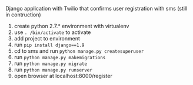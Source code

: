 Django application with Twilio that confirms user registration with sms
(still in contruction)

1. create python 2.7.* environment with virtualenv
2. use `. /bin/activate` to activate
3. add project to environment
4. run `pip install django==1.9`
5. cd to sms and run `python manage.py createsuperuser`
6. run `python manage.py makemigrations`
7. run `python manage.py migrate`
8. run `python manage.py runserver`
9. open browser at localhost:8000/register
